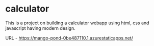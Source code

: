 # calculator
This is a project on building a calculator webapp using html, css and javascript having modern design.

URL - https://mango-pond-0be487110.1.azurestaticapps.net/
